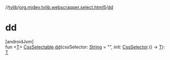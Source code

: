 //[tvlib](../../index.md)/[org.mjdev.tvlib.webscrapper.select.html5](index.md)/[dd](dd.md)

# dd

[androidJvm]\
fun &lt;[T](dd.md)&gt; [CssSelectable](../org.mjdev.tvlib.webscrapper.select/-css-selectable/index.md).[dd](dd.md)(cssSelector: [String](https://kotlinlang.org/api/latest/jvm/stdlib/kotlin/-string/index.html) = &quot;&quot;, init: [CssSelector](../org.mjdev.tvlib.webscrapper.select/-css-selector/index.md).() -&gt; [T](dd.md)): [T](dd.md)
